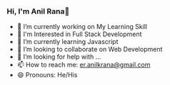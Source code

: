 ### Hi, I'm Anil Rana👋

- 🔭 I’m currently working on My Learning Skill
- 👀 I'm Interested in Full Stack Development
- 🌱 I’m currently learning Javascript
- 👯 I’m looking to collaborate on Web Development
- 🤔 I’m looking for help with ...
- 📫 How to reach me: er.anilkrana@gmail.com
- 😄 Pronouns: He/His
<!-- - 💬 Ask me about ... -->
<!--- ⚡ Fun fact: ... -->
<!--
**imanil811/imanil811** is a ✨ _special_ ✨ repository because its `README.md` (this file) appears on your GitHub profile.

Here are some ideas to get you started:-->
